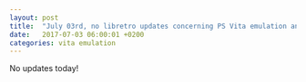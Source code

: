```yaml
---
layout: post
title:  "July 03rd, no libretro updates concerning PS Vita emulation and emulators"
date:   2017-07-03 06:00:01 +0200
categories: vita emulation
---
```


No updates today!
